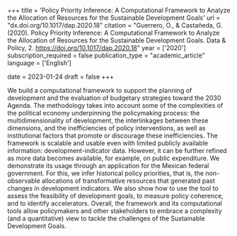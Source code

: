 +++
title = 'Policy Priority Inference: A Computational Framework to Analyze the Allocation of Resources for the Sustainable Development Goals'
url = "dx.doi.org/10.1017/dap.2020.18"
citation = "Guerrero, O., &amp; Castañeda, G. (2020). Policy Priority Inference: A Computational Framework to Analyze the Allocation of Resources for the Sustainable Development Goals. Data &amp; Policy, 2. https://doi.org/10.1017/dap.2020.18"
year = ['2020']
subscription_required = false
publication_type = "academic_article"
language = ['English']


date = 2023-01-24
draft = false
+++

We build a computational framework to support the planning of development and the evaluation of budgetary strategies toward the 2030 Agenda. The methodology takes into account some of the complexities of the political economy underpinning the policymaking process: the multidimensionality of development, the interlinkages between these dimensions, and the inefficiencies of policy interventions, as well as institutional factors that promote or discourage these inefficiencies. The framework is scalable and usable even with limited publicly available information: development-indicator data. However, it can be further refined as more data becomes available, for example, on public expenditure. We demonstrate its usage through an application for the Mexican federal government. For this, we infer historical policy priorities, that is, the non-observable allocations of transformative resources that generated past changes in development indicators. We also show how to use the tool to assess the feasibility of development goals, to measure policy coherence, and to identify accelerators. Overall, the framework and its computational tools allow policymakers and other stakeholders to embrace a complexity (and a quantitative) view to tackle the challenges of the Sustainable Development Goals.
